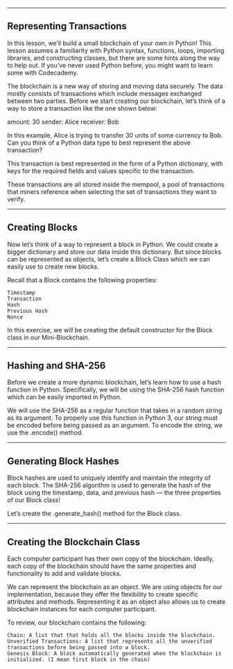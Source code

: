 ---------------------------
Representing Transactions
---------------------------

In this lesson, we’ll build a small blockchain of your own in Python! This lesson assumes a familiarity with Python syntax, functions, loops, importing libraries, and constructing classes, but there are some hints along the way to help out. If you’ve never used Python before, you might want to learn some with Codecademy.

The blockchain is a new way of storing and moving data securely. The data mostly consists of transactions which include messages exchanged between two parties. Before we start creating our blockchain, let’s think of a way to store a transaction like the one shown below:

amount: 30
sender: Alice
receiver: Bob

In this example, Alice is trying to transfer 30 units of some currency to Bob. Can you think of a Python data type to best represent the above transaction?

This transaction is best represented in the form of a Python dictionary, with keys for the required fields and values specific to the transaction.

These transactions are all stored inside the mempool, a pool of transactions that miners reference when selecting the set of transactions they want to verify.

----------------
Creating Blocks
----------------

Now let’s think of a way to represent a block in Python. We could create a bigger dictionary and store our data inside this dictionary. But since blocks can be represented as objects, let’s create a Block Class which we can easily use to create new blocks.

Recall that a Block contains the following properties:

    Timestamp
    Transaction
    Hash
    Previous Hash
    Nonce

In this exercise, we will be creating the default constructor for the Block class in our Mini-Blockchain.

-------------------
Hashing and SHA-256
-------------------

Before we create a more dynamic blockchain, let’s learn how to use a hash function in Python. Specifically, we will be using the SHA-256 hash function which can be easily imported in Python.

We will use the SHA-256 as a regular function that takes in a random string as its argument. To properly use this function in Python 3, our string must be encoded before being passed as an argument. To encode the string, we use the .encode() method.

-----------------------
Generating Block Hashes
-----------------------

Block hashes are used to uniquely identify and maintain the integrity of each block. The SHA-256 algorithm is used to generate the hash of the block using the timestamp, data, and previous hash — the three properties of our Block class!

Let’s create the .generate_hash() method for the Block class.

-----------------------------
Creating the Blockchain Class
-----------------------------

Each computer participant has their own copy of the blockchain. Ideally, each copy of the blockchain should have the same properties and functionality to add and validate blocks.

We can represent the blockchain as an object. We are using objects for our implementation, because they offer the flexibility to create specific attributes and methods. Representing it as an object also allows us to create blockchain instances for each computer participant.

To review, our blockchain contains the following:

    Chain: A list that that holds all the blocks inside the blockchain.
    Unverified Transactions: A list that represents all the unverified transactions before being passed into a block.
    Genesis Block: A block automatically generated when the blockchain is initialized. (I mean first block in the chain)

